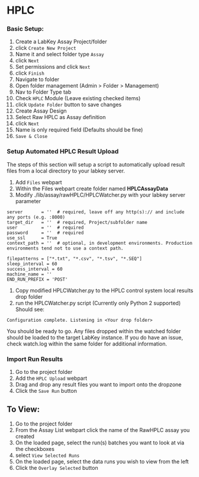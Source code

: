 # HPLC

### Basic Setup: ###

1. Create a LabKey Assay Project/folder
  1. click `Create New Project`
  1. Name it and select folder type `Assay`
  1. click `Next`
  1. Set permissions and click `Next`
  1. click `Finish`
1. Navigate to folder
1. Open folder management  (Admin > Folder > Management)
  1. Nav to Folder Type tab
  1. Check `HPLC` Module   (Leave existing checked items)
  1. click `Update Folder` button to save changes
1. Create Assay Design
  1.  Select Raw HPLC as Assay definition
  1.  click `Next`
  1.  Name is only required field (Defaults should be fine)
  1.  `Save & Close`

  ### Setup Automated HPLC Result Upload  ###
The steps of this section will setup a script to automatically upload result files from a local directory to your labkey server.

1. Add `Files` webpart
1. Within the Files webpart create folder named **HPLCAssayData**
1. Modify ./lib/assay/rawHPLC/HPLCWatcher.py with your labkey server parameter
  ```
  server       = ''  # required, leave off any http(s):// and include any ports (e.g. :8000)
  target_dir   = ''  # required, Project/subfolder name
  user         = ''  # required
  password     = ''  # required
  use_ssl      = True
  context_path = ''  # optional, in development environments. Production environments tend not to use a context path.
  
  filepatterns = ["*.txt", "*.csv", "*.tsv", "*.SEQ"]
  sleep_interval = 60
  success_interval = 60
  machine_name = ''
  END_RUN_PREFIX = 'POST'
  ```
1. Copy modified HPLCWatcher.py to the HPLC control system local results drop folder
1. run the HPLCWatcher.py script   (Currently only Python 2 supported)
Should see:

`Configuration complete. Listening in <Your drop folder>`

You should be ready to go. Any files dropped within the watched folder should be loaded to the target LabKey instance.
If you do have an issue, check watch.log within the same folder for additional information.

### Import Run Results ###

1. Go to the project folder
1. Add the `HPLC Upload` webpart
1. Drag and drop any result files you want to import onto the dropzone
1. Click the `Save Run` button


## To View: ##

1. Go to the project folder
1. From the Assay List webpart click the name of the RawHPLC assay you created
1. On the loaded page, select the run(s) batches you want to look at via the checkboxes
1. select `View Selected Runs`
1. On the loaded page, select the data runs you wish to view from the left
1. Click the `Overlay Selected` button

